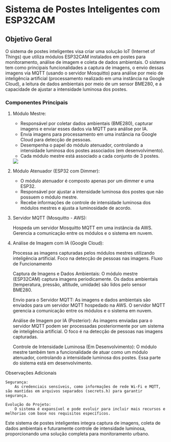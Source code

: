 # Sistema de Postes Inteligentes com ESP32CAM

## Objetivo Geral

O sistema de postes inteligentes visa criar uma solução IoT (Internet of Things) que utiliza módulos ESP32CAM instalados em postes para monitoramento, análise de imagem e coleta de dados ambientais. O sistema tem como principais funcionalidades a captura de imagens, o envio dessas imagens via MQTT (usando o servidor Mosquitto) para análise por meio de inteligência artificial (processamento realizado em uma instância na Google Cloud), a leitura de dados ambientais por meio de um sensor BME280, e a capacidade de ajustar a intensidade luminosa dos postes.

### Componentes Principais

1. Módulo Mestre:

    * Responsável por coletar dados ambientais (BME280), capturar imagens e enviar esses dados via MQTT para análise por IA.
    * Envia imagens para processamento em uma instância na Google Cloud para detecção de pessoas.
    * Desempenha o papel do módulo atenuador, controlando a intensidade luminosa dos postes associados (em desenvolvimento).
    * Cada módulo mestre está associado a cada conjunto de 3 postes.

    <img src = "Imagens/modulo_mestre(completo)">

2. Módulo Atenuador (ESP32 com Dimmer):

    * O módulo atenuador é composto apenas por um dimmer e uma ESP32.
    * Responsável por ajustar a intensidade luminosa dos postes que não possuem o módulo mestre.
    * Recebe informações de controle de intensidade luminosa dos módulos mestres e ajusta a luminosidade de acordo.

3. Servidor MQTT (Mosquitto - AWS):

    Hospeda um servidor Mosquitto MQTT em uma instância da AWS.
    Gerencia a comunicação entre os módulos e o sistema em nuvem.

4. Análise de Imagem com IA (Google Cloud):

    Processa as imagens capturadas pelos módulos mestres utilizando inteligência artificial.
    Foco na detecção de pessoas nas imagens.
Fluxo de Funcionamento

    Captura de Imagens e Dados Ambientais:
        O módulo mestre (ESP32CAM) captura imagens periodicamente.
        Os dados ambientais (temperatura, pressão, altitude, umidade) são lidos pelo sensor BME280.

    Envio para o Servidor MQTT:
        As imagens e dados ambientais são enviados para um servidor MQTT hospedado na AWS.
        O servidor MQTT gerencia a comunicação entre os módulos e o sistema em nuvem.

    Análise de Imagem por IA (Posterior):
        As imagens enviadas para o servidor MQTT podem ser processadas posteriormente por um sistema de inteligência artificial.
        O foco é na detecção de pessoas nas imagens capturadas.

    Controle de Intensidade Luminosa (Em Desenvolvimento):
        O módulo mestre também tem a funcionalidade de atuar como um módulo atenuador, controlando a intensidade luminosa dos postes.
        Essa parte do sistema está em desenvolvimento.

Observações Adicionais

    Segurança:
        As credenciais sensíveis, como informações de rede Wi-Fi e MQTT, são mantidas em arquivos separados (secrets.h) para garantir segurança.

    Evolução do Projeto:
        O sistema é expansível e pode evoluir para incluir mais recursos e melhorias com base nos requisitos específicos.

Este sistema de postes inteligentes integra captura de imagens, coleta de dados ambientais e futuramente controle de intensidade luminosa, proporcionando uma solução completa para monitoramento urbano.